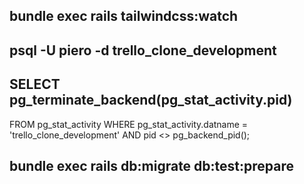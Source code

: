 ## bundle exec rails tailwindcss:watch

## psql -U piero -d trello_clone_development

## SELECT pg_terminate_backend(pg_stat_activity.pid)
FROM pg_stat_activity
WHERE pg_stat_activity.datname = 'trello_clone_development'
  AND pid <> pg_backend_pid();


## bundle exec rails db:migrate db:test:prepare


